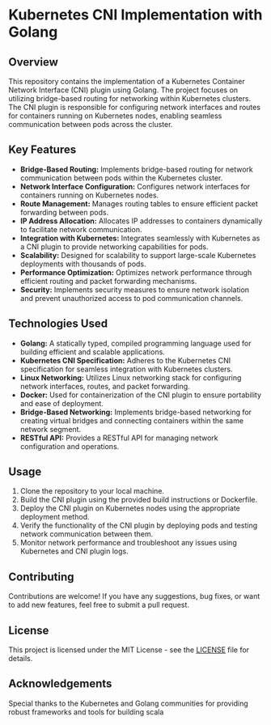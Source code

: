 # Kubernetes CNI Implementation with Golang

## Overview
This repository contains the implementation of a Kubernetes Container Network Interface (CNI) plugin using Golang. The project focuses on utilizing bridge-based routing for networking within Kubernetes clusters. The CNI plugin is responsible for configuring network interfaces and routes for containers running on Kubernetes nodes, enabling seamless communication between pods across the cluster.

## Key Features
- **Bridge-Based Routing:** Implements bridge-based routing for network communication between pods within the Kubernetes cluster.
- **Network Interface Configuration:** Configures network interfaces for containers running on Kubernetes nodes.
- **Route Management:** Manages routing tables to ensure efficient packet forwarding between pods.
- **IP Address Allocation:** Allocates IP addresses to containers dynamically to facilitate network communication.
- **Integration with Kubernetes:** Integrates seamlessly with Kubernetes as a CNI plugin to provide networking capabilities for pods.
- **Scalability:** Designed for scalability to support large-scale Kubernetes deployments with thousands of pods.
- **Performance Optimization:** Optimizes network performance through efficient routing and packet forwarding mechanisms.
- **Security:** Implements security measures to ensure network isolation and prevent unauthorized access to pod communication channels.

## Technologies Used
- **Golang:** A statically typed, compiled programming language used for building efficient and scalable applications.
- **Kubernetes CNI Specification:** Adheres to the Kubernetes CNI specification for seamless integration with Kubernetes clusters.
- **Linux Networking:** Utilizes Linux networking stack for configuring network interfaces, routes, and packet forwarding.
- **Docker:** Used for containerization of the CNI plugin to ensure portability and ease of deployment.
- **Bridge-Based Networking:** Implements bridge-based networking for creating virtual bridges and connecting containers within the same network segment.
- **RESTful API:** Provides a RESTful API for managing network configuration and operations.

## Usage
1. Clone the repository to your local machine.
2. Build the CNI plugin using the provided build instructions or Dockerfile.
3. Deploy the CNI plugin on Kubernetes nodes using the appropriate deployment method.
4. Verify the functionality of the CNI plugin by deploying pods and testing network communication between them.
5. Monitor network performance and troubleshoot any issues using Kubernetes and CNI plugin logs.

## Contributing
Contributions are welcome! If you have any suggestions, bug fixes, or want to add new features, feel free to submit a pull request.

## License
This project is licensed under the MIT License - see the [LICENSE](LICENSE) file for details.

## Acknowledgements
Special thanks to the Kubernetes and Golang communities for providing robust frameworks and tools for building scala
